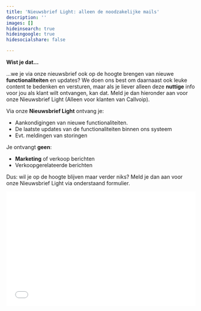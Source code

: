 ```yaml
---
title: 'Nieuwsbrief Light: alleen de noodzakelijke mails'
description: ''
images: []
hideinsearch: true
hideingoogle: true
hidesocialshare: false

---
```

**Wist je dat...**

...we je via onze nieuwsbrief ook op de hoogte brengen van nieuwe **functionaliteiten** en updates? We doen ons best om daarnaast ook leuke content te bedenken en versturen, maar als je liever alleen deze **nuttige** info voor jou als klant wilt ontvangen, kan dat. Meld je dan hieronder aan voor onze Nieuwsbrief Light (Alleen voor klanten van Callvoip).

Via onze **Nieuwsbrief Light** ontvang je:

* Aankondigingen van nieuwe functionaliteiten.
* De laatste updates van de functionaliteiten binnen ons systeem
* Evt. meldingen van storingen

Je ontvangt **geen**:

* **Marketing** of verkoop berichten
* Verkoopgerelateerde berichten

Dus: wil je op de hoogte blijven maar verder niks? Meld je dan aan voor onze Nieuwsbrief Light via onderstaand formulier.

<iframe width="540" height="305" src="[https://f3268d6b.sibforms.com/serve/MUIEABie7PbUS2WQnjnrCMkHz4rDCbv5d4ak1TWA2PUQG4XfF-ylzhO4Fy7ZY6HCyFYPUPivs--KZr5uTysT0iIiTVo9akSVmQY-4ri6uAkf_qC-8-drchsLDxRoFijXXK7WQZVX9zyyUTW9h514xrdWIXq6VvVYOgcBCi8nnbbpuVZTdKiCL0GLvIaHyllQCiWltT8_P1n-blx3](https://f3268d6b.sibforms.com/serve/MUIEABie7PbUS2WQnjnrCMkHz4rDCbv5d4ak1TWA2PUQG4XfF-ylzhO4Fy7ZY6HCyFYPUPivs--KZr5uTysT0iIiTVo9akSVmQY-4ri6uAkf_qC-8-drchsLDxRoFijXXK7WQZVX9zyyUTW9h514xrdWIXq6VvVYOgcBCi8nnbbpuVZTdKiCL0GLvIaHyllQCiWltT8_P1n-blx3 "https://f3268d6b.sibforms.com/serve/MUIEABie7PbUS2WQnjnrCMkHz4rDCbv5d4ak1TWA2PUQG4XfF-ylzhO4Fy7ZY6HCyFYPUPivs--KZr5uTysT0iIiTVo9akSVmQY-4ri6uAkf_qC-8-drchsLDxRoFijXXK7WQZVX9zyyUTW9h514xrdWIXq6VvVYOgcBCi8nnbbpuVZTdKiCL0GLvIaHyllQCiWltT8_P1n-blx3")" frameborder="0" scrolling="auto" allowfullscreen style="display: block;margin-left: auto;margin-right: auto;max-width: 100%;"></iframe>